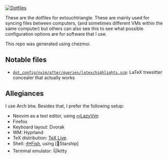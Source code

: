 [![Dotfiles](https://extouchtriangle-readme-stats.vercel.app/api/pin/?username=extouchtriangle&repo=dotfiles&theme=tokyonight&border_color=43c2b2&locale=en&show_owner=true)](https://github.com/extouchtriangle/dotfiles)

These are the dotfiles for extouchtriangle.
These are mainly used for syncing files between computers,
(and sometimes different VMs within the same computer)
but others can also see this to see what possible configuration options
are for software that I use.

This repo was generated using chezmoi.

## Notable files

- [`dot_config/nvim/after/queries/latex/highlights.scm`](https://github.com/extouchtriangle/dotfiles/tree/main/dot_config/nvim/after/queries/latex/highlights.scm): LaTeX treesitter concealer that actually works

## Allegiances

I use Arch btw. Besides that, I prefer the following setup:

- Neovim as a text editor, using [💤LazyVim](https://github.com/LazyVim/LazyVim)
- Firefox
- Keyboard layout: Dvorak
- WM: Hyprland
- TeX distribution: [TeX Live](https://tug.org/texlive/).
- Shell: [🐟Fish](http://fishshell.com/), using [🚀Starship]
- Terminal emulator: 🐱kitty
